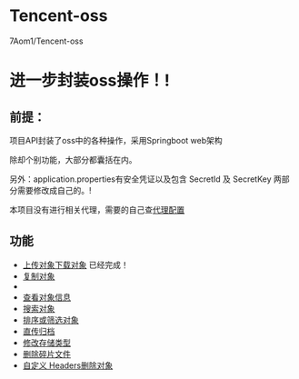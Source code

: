# Tencent-oss
7Aom1/Tencent-oss
# 进一步封装oss操作！!

## 前提： 

项目API封装了oss中的各种操作，采用Springboot web架构

除却个别功能，大部分都囊括在内。

另外：application.properties有安全凭证以及包含 SecretId 及 SecretKey 两部分需要修改成自己的。!

本项目没有进行相关代理，需要的自己查[代理配置](https://cloud.tencent.com/document/sdk/Java)


## 功能

- [上传对象](https://cloud.tencent.com/document/product/436/13321)[下载对象](https://cloud.tencent.com/document/product/436/13322)
已经完成！
- [复制对象](https://cloud.tencent.com/document/product/436/39849)
- 
- [查看对象信息](https://cloud.tencent.com/document/product/436/13326)
- [搜索对象](https://cloud.tencent.com/document/product/436/13325)
- [排序或筛选对象](https://cloud.tencent.com/document/product/436/52661)
- [直传归档](https://cloud.tencent.com/document/product/436/34338)
- [修改存储类型](https://cloud.tencent.com/document/product/436/33492)
- [删除碎片文件](https://cloud.tencent.com/document/product/436/17313)
- [自定义 Headers](https://cloud.tencent.com/document/product/436/13361)[删除对象](https://cloud.tencent.com/document/product/436/13323)
